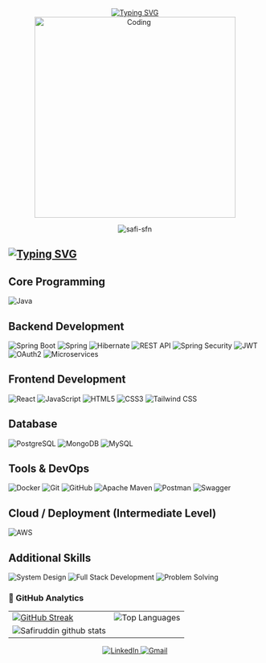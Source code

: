 <!--<h1 align="center">Hi 👋, I'm Safiruddin</h1>
<h3 align="center">A passionate Java full stack developer from India</h3>-->
<div align="center">
<a href="https://git.io/typing-svg"><img src="https://readme-typing-svg.demolab.com?font=Fira+Code&size=26&pause=100&width=800&lines=Hi+%F0%9F%91%8B%2C+I'm+Safiruddin+%2C+%F0%9F%99%82;A+passionate+Java+full+stack+developer+from+India" alt="Typing SVG" /></a>
</div>
<div align="center">
  <img alt="Coding" width="400" src="https://media.giphy.com/media/v1.Y2lkPWVjZjA1ZTQ3Nm82b2F6cGxrb3FhbDQ2M29vdWc0d251OHZwMDV6dW5nbW1rcGRucCZlcD12MV9naWZzX3JlbGF0ZWQmY3Q9Zw/4OAxDXv4RdUeg38JYi/giphy.gif">
</div>
<p align="center"> <img src="https://komarev.com/ghpvc/?username=safi-sfn&label=Profile%20views&color=0e75b6&style=flat" alt="safi-sfn" /> </p>
<!-- <p align="center"><img src="https://img.shields.io/github/last-commit/safi-sfn/durgaSoft_JavaSpring.svg" alt="safi-sfn" /> </p> -->

## <a href="https://git.io/typing-svg"><img src="https://readme-typing-svg.demolab.com?font=Fira+Code&weight=600&size=28&duration=3000&pause=500&multiline=true&repeat=false&width=300&lines=%F0%9F%9B%A0%EF%B8%8F+Tech+Stack" alt="Typing SVG" /></a>


## Core Programming
![Java](https://img.shields.io/badge/Java-ED8B00?style=for-the-badge&logo=openjdk&logoColor=white)

## Backend Development
![Spring Boot](https://img.shields.io/badge/Spring_Boot-6DB33F?style=for-the-badge&logo=spring-boot&logoColor=white)
![Spring](https://img.shields.io/badge/Spring-6DB33F?style=for-the-badge&logo=spring&logoColor=white)
![Hibernate](https://img.shields.io/badge/Hibernate-59666C?style=for-the-badge&logo=hibernate&logoColor=white)
![REST API](https://img.shields.io/badge/REST_API-02569B?style=for-the-badge&logo=rest&logoColor=white)
![Spring Security](https://img.shields.io/badge/Spring_Security-6DB33F?style=for-the-badge&logo=spring-security&logoColor=white)
![JWT](https://img.shields.io/badge/JWT-black?style=for-the-badge&logo=JSON%20web%20tokens)
![OAuth2](https://img.shields.io/badge/OAuth2-3C4142?style=for-the-badge&logo=auth0&logoColor=white)
![Microservices](https://img.shields.io/badge/Microservices-1572B6?style=for-the-badge&logo=microgenetics&logoColor=white)

## Frontend Development
![React](https://img.shields.io/badge/React-20232A?style=for-the-badge&logo=react&logoColor=61DAFB)
![JavaScript](https://img.shields.io/badge/JavaScript-F7DF1E?style=for-the-badge&logo=javascript&logoColor=black)
![HTML5](https://img.shields.io/badge/HTML5-E34F26?style=for-the-badge&logo=html5&logoColor=white)
![CSS3](https://img.shields.io/badge/CSS3-1572B6?style=for-the-badge&logo=css3&logoColor=white)
![Tailwind CSS](https://img.shields.io/badge/Tailwind_CSS-38B2AC?style=for-the-badge&logo=tailwind-css&logoColor=white)

## Database
![PostgreSQL](https://img.shields.io/badge/PostgreSQL-316192?style=for-the-badge&logo=postgresql&logoColor=white)
![MongoDB](https://img.shields.io/badge/MongoDB-4EA94B?style=for-the-badge&logo=mongodb&logoColor=white)
![MySQL](https://img.shields.io/badge/MySQL-00000F?style=for-the-badge&logo=mysql&logoColor=white)

## Tools & DevOps
![Docker](https://img.shields.io/badge/Docker-2496ED?style=for-the-badge&logo=docker&logoColor=white)
![Git](https://img.shields.io/badge/Git-F05032?style=for-the-badge&logo=git&logoColor=white)
![GitHub](https://img.shields.io/badge/GitHub-100000?style=for-the-badge&logo=github&logoColor=white)
![Apache Maven](https://img.shields.io/badge/Apache%20Maven-C71A36?style=for-the-badge&logo=Apache%20Maven&logoColor=white)
![Postman](https://img.shields.io/badge/Postman-FF6C37?style=for-the-badge&logo=postman&logoColor=white)
![Swagger](https://img.shields.io/badge/Swagger-85EA2D?style=for-the-badge&logo=swagger&logoColor=black)

## Cloud / Deployment (Intermediate Level)
![AWS](https://img.shields.io/badge/AWS-232F3E?style=for-the-badge&logo=amazon-aws&logoColor=white)

## Additional Skills
![System Design](https://img.shields.io/badge/System_Design-FF6B6B?style=for-the-badge&logo=systemd&logoColor=white)
![Full Stack Development](https://img.shields.io/badge/Full_Stack_Development-4CAF50?style=for-the-badge&logo=stack-overflow&logoColor=white)
![Problem Solving](https://img.shields.io/badge/Problem_Solving-FFA500?style=for-the-badge&logo=leetcode&logoColor=white)



### 🚀 GitHub Analytics

<div align="center">
  
| |  |
|--------------|----------------|
| [![GitHub Streak](https://streak-stats.demolab.com?user=safi-sfn&theme=blue-green&hide_border=false&date_format=j%20M%5B%20Y%5D)](https://git.io/streak-stats) |![Top Languages](https://github-readme-stats.vercel.app/api/top-langs/?username=safi-sfn&theme=blue-green)|
![Safiruddin github stats](https://github-readme-stats.vercel.app/api?username=safi-sfn&theme=blue-green)|




<a href="https://www.linkedin.com/in/md-safiruddin-600514208/" target="_blank">
  <img src="https://img.shields.io/badge/LinkedIn-0077B5?style=for-the-badge&logo=linkedin&logoColor=white" alt="LinkedIn">
</a>
<a href="mailto:mdsafiruddin24@gmail.com" target="_blank">
  <img src="https://img.shields.io/badge/Gmail-D14836?style=for-the-badge&logo=gmail&logoColor=white" alt="Gmail">
</a>






